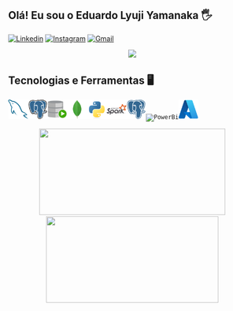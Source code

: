 ## Olá! Eu sou o Eduardo Lyuji Yamanaka 🖐️

[![Linkedin](https://img.shields.io/badge/LinkedIn-0077B5?style=for-the-badge&logo=linkedin&logoColor=white)](https://www.linkedin.com/in/eduardo-yamanaka-a772ba205/) [![Instagram](https://img.shields.io/badge/Instagram-E4405F?style=for-the-badge&logo=instagram&logoColor=white)](https://www.instagram.com/edulyuji/) [![Gmail](https://img.shields.io/badge/Gmail-D14836?style=for-the-badge&logo=gmail&logoColor=white)](edulyuji@gmail.com)

<p align="center">
  <img src="https://media.licdn.com/dms/image/C4D16AQE09Soz7RQ-ng/profile-displaybackgroundimage-shrink_350_1400/0/1659935412977?e=1718841600&v=beta&t=EuxFH29yizxrANfPBnAXrT4EYn8uKX4YSEvx9_lhOfw" width="1400">
</p>

## Tecnologias e Ferramentas 🖥️ 
<code><img width="40px" src="https://github.com/devicons/devicon/blob/master/icons/mysql/mysql-original.svg" title = "MySQL"/></code><code><img width="40px" src="https://github.com/devicons/devicon/blob/master/icons/postgresql/postgresql-original.svg" title = "PostgreSQL"/></code><code><img width="40px" src="https://github.com/devicons/devicon/blob/master/icons/sqldeveloper/sqldeveloper-original.svg" title = "Oracle SQL Developer"/></code><code><img width="40px" src="https://github.com/devicons/devicon/blob/master/icons/mongodb/mongodb-original.svg" title = "MongoDB"/></code><code><img width="40px" src="https://github.com/devicons/devicon/blob/master/icons/python/python-original.svg" title = "Python"/></code><code><img width="40px" src="https://github.com/devicons/devicon/blob/master/icons/apachespark/apachespark-original-wordmark.svg" title = "Apache Spark"/></code><code><img width="40px" src="https://github.com/devicons/devicon/blob/master/icons/postgresql/postgresql-plain.svg" title = "PostgreSQL"/></code><code><img width="40px" src="https://github.com/microsoft/PowerBI-Icons/blob/main/SVG/Power-BI.svg" title = "PowerBi"/></code><code><img width="40px" src="https://github.com/devicons/devicon/blob/master/icons/azure/azure-original.svg" title = "Microsoft Azure"/></code>

<p align="center">
<a href="https://github.com/CassioCavs">
  <img height="175em"  width="378em" src="https://github-readme-stats.vercel.app/api/top-langs/?username=edulyuji&layout=compact&theme=radical"  /> <img height="175em"  width="350em" src="https://github-readme-stats.vercel.app/api?username=edulyuji&show_icons=true&theme=radical" />
  </a>
</p








